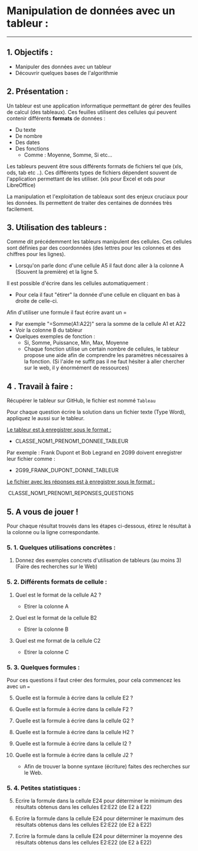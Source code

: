 # Manipulation de données avec un tableur :

------

## 1. Objectifs  :

- Manipuler des données avec un tableur
- Découvrir quelques bases de l'algorithmie

## 2. Présentation :

Un tableur est une application informatique permettant de gérer des feuilles de calcul (des tableaux). Ces feuilles utilisent des cellules qui peuvent contenir différents **formats** de données :

- Du texte
- De nombre
- Des dates
- Des fonctions
    - Comme : Moyenne, Somme, Si etc...

Les tableurs peuvent être sous différents formats de fichiers tel que (xls, ods, tab etc ..). Ces différents types de fichiers dépendent souvent de l'application permettant de les utiliser. (xls pour Excel et ods pour LibreOffice)

La manipulation et l'exploitation de tableaux sont des enjeux cruciaux pour les données. Ils permettent de traiter des centaines de données très facilement.

## 3. Utilisation des tableurs :

Comme dit précédemment les tableurs manipulent des cellules. Ces cellules sont définies par des coordonnées (des lettres pour les colonnes et des chiffres pour les lignes). 

- Lorsqu'on parle donc d'une cellule A5 il faut donc aller à la colonne A (Souvent la première) et la ligne 5.

Il est possible d'écrire dans les cellules automatiquement : 

- Pour cela il faut "étirer" la donnée d'une cellule en cliquant en bas à droite de celle-ci.

Afin d'utiliser une formule il faut écrire avant un = 

- Par exemple "=Somme(A1:A22)" sera la somme de la cellule A1 et A22
- Voir la colonne B du tableur
- Quelques exemples de fonction :
    - Si, Somme, Puissance, Min, Max, Moyenne
    - Chaque fonction utilise un certain nombre de cellules, le tableur propose une aide afin de comprendre les paramètres nécessaires à la fonction. (Si l'aide ne suffit pas il ne faut hésiter à aller chercher sur le web, il y énormément de ressources)

## 4 . Travail à faire :

Récupérer le tableur sur GitHub, le fichier est nommé `Tableau`

Pour chaque question écrire la solution dans un fichier texte (Type Word), appliquez le aussi sur le tableur.

<u>Le tableur est à enregistrer sous le format :</u> 

- CLASSE_NOM1_PRENOM1_DONNEE_TABLEUR

Par exemple : Frank Dupont et Bob Legrand en 2G99 doivent enregistrer leur fichier comme :

- 2G99_FRANK_DUPONT_DONNE_TABLEUR

<u>Le fichier avec les réponses est à enregistrer sous le format :</u>

​	CLASSE_NOM1_PRENOM1_REPONSES_QUESTIONS

## 5. A vous de jouer !

Pour chaque résultat trouvés dans les étapes ci-dessous, étirez le résultat à la colonne ou la ligne correspondante.

### 5. 1. Quelques utilisations concrètes :

1) Donnez des exemples concrets d'utilisation de tableurs (au moins 3) (Faire des recherches sur le Web)

### 5. 2. Différents formats de cellule :

1) Quel est le format de la cellule A2 ?
   - Etirer la colonne A


3) Quel est le format de la cellule B2 
   - Etirer la colonne B


4) Quel est me format de la cellule C2
   - Etirer la colonne C


### 5. 3. Quelques formules :

Pour ces questions il faut créer des formules, pour cela commencez les avec un `=`

5) Quelle est la formule à écrire dans la cellule E2 ? 

6) Quelle est la formule à écrire dans la cellule F2 ? 

7) Quelle est la formule à écrire dans la cellule G2 ? 

8) Quelle est la formule à écrire dans la cellule H2 ? 

9) Quelle est la formule à écrire dans la cellule I2 ? 

10) Quelle est la formule à écrire dans la cellule J2 ? 
    - Afin de trouver la bonne syntaxe (écriture) faites des recherches sur le Web.


### 5. 4. Petites statistiques : 

5) Ecrire la formule dans la cellule E24 pour déterminer le minimum des résultats obtenus dans les cellules E2:E22 (de E2 à E22)

6) Ecrire la formule dans la cellule E24 pour déterminer le maximum des résultats obtenus dans les cellules E2:E22 (de E2 à E22)

7) Ecrire la formule dans la cellule E24 pour déterminer la moyenne des résultats obtenus dans les cellules E2:E22 (de E2 à E22)